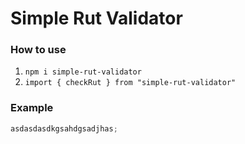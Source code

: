 # Simple Rut Validator

### How to use

1. `npm i simple-rut-validator`
2. `import { checkRut } from "simple-rut-validator"`

### Example

```javascript
asdasdasdkgsahdgsadjhas;
```
